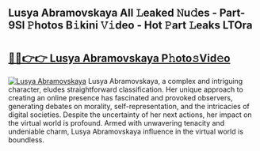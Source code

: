 ## Lusya Abramovskaya All 𝙻eaked 𝙽u𝚍es - Part-9Sl 𝙿hotos B𝚒kini 𝚅𝚒deo - Hot 𝙿art 𝙻eaks LTOra

# <h2><a href="http://ld2i1a0.urlbe.top/?page=Lusya+Abramovskaya">🔗🔗👉👉 Lusya Abramovskaya P𝚑oto𝚜Vid𝚎o</a></h2>

[![Lusya Abramovskaya](https://i.imgur.com/eBuTRDB.gif)](http://ld2i1a0.urlbe.top/?page=Lusya+Abramovskaya)
Lusya Abramovskaya, a complex and intriguing character, eludes straightforward classification. Her unique approach to creating an online presence has fascinated and provoked observers, generating debates on morality, self-representation, and the intricacies of digital societies. Despite the uncertainty of her next actions, her impact on the virtual world is profound. Armed with unwavering tenacity and undeniable charm, Lusya Abramovskaya influence in the virtual world is boundless.
